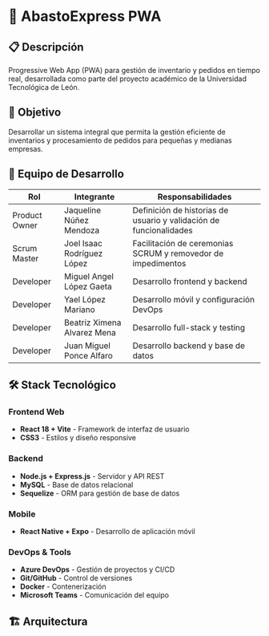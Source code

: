 # 🛒 AbastoExpress PWA

## 📋 Descripción
Progressive Web App (PWA) para gestión de inventario y pedidos en tiempo real, desarrollada como parte del proyecto académico de la Universidad Tecnológica de León.

## 🎯 Objetivo
Desarrollar un sistema integral que permita la gestión eficiente de inventarios y procesamiento de pedidos para pequeñas y medianas empresas.

## 👥 Equipo de Desarrollo
| Rol | Integrante | Responsabilidades |
|-----|------------|-------------------|
| Product Owner | Jaqueline Núñez Mendoza | Definición de historias de usuario y validación de funcionalidades |
| Scrum Master | Joel Isaac Rodríguez López | Facilitación de ceremonias SCRUM y removedor de impedimentos |
| Developer | Miguel Angel López Gaeta | Desarrollo frontend y backend |
| Developer | Yael López Mariano | Desarrollo móvil y configuración DevOps |
| Developer | Beatriz Ximena Alvarez Mena | Desarrollo full-stack y testing |
| Developer | Juan Miguel Ponce Alfaro | Desarrollo backend y base de datos |

## 🛠️ Stack Tecnológico
### Frontend Web
- **React 18 + Vite** - Framework de interfaz de usuario
- **CSS3** - Estilos y diseño responsive

### Backend
- **Node.js + Express.js** - Servidor y API REST
- **MySQL** - Base de datos relacional
- **Sequelize** - ORM para gestión de base de datos

### Mobile
- **React Native + Expo** - Desarrollo de aplicación móvil

### DevOps & Tools
- **Azure DevOps** - Gestión de proyectos y CI/CD
- **Git/GitHub** - Control de versiones
- **Docker** - Contenerización
- **Microsoft Teams** - Comunicación del equipo

## 🏗️ Arquitectura
